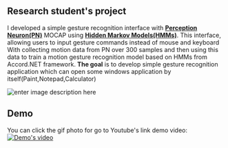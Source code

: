 ## Research student's project
I developed a simple gesture recognition interface with **[Perception Neuron(PN)](https://neuronmocap.com/)** MOCAP using **[Hidden Markov Models(HMMs)](https://www.codeproject.com/Articles/541428/Sequence-Classifiers-in-Csharp-Part-I-Hidden-Marko)**. 
This interface,  allowing users to input gesture commands instead of mouse and keyboard
With collecting motion data from PN over 300 samples and then using this data to train a motion gesture recognition model based on HMMs from Accord.NET framework. 
**The goal** is to develop simple gesture recognition application which can open some windows application by itself(Paint,Notepad,Calculator)


![enter image description here](https://lh3.googleusercontent.com/ZgTzXK7n3zSpWsLAAIIgckbLGELSp8fgef2FA4Dw2fsSVBXwhL0qxctrWUM79gMvY18Q7PfYTEIkMw "Gesture recognition based on Hidden Markov Models using Perception NEURON")

## Demo
You can click the gif photo for go to Youtube's link demo video:
[![Demo's video](https://j.gifs.com/6RjOwl.gif)](https://youtu.be/gbbDc0Ld8qg)
